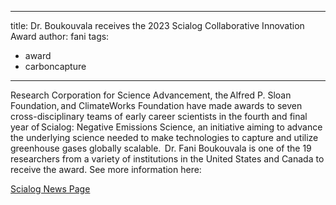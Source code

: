 
---
title: Dr. Boukouvala receives the 2023 Scialog Collaborative Innovation Award
author: fani
tags:
  - award
  - carboncapture
---

Research Corporation for Science Advancement, the Alfred P. Sloan Foundation, and ClimateWorks Foundation have made awards to seven cross-disciplinary teams of early career scientists in the fourth and final year of Scialog: Negative Emissions Science, an initiative aiming to advance the underlying science needed to make technologies to capture and utilize greenhouse gases globally scalable.  Dr. Fani Boukouvala is one of the 19 researchers from a variety of institutions in the United States and Canada to receive the award. See more information here: <br>

[Scialog News Page](https://rescorp.org/news/2024/01/scialog-negative-emissions-science-ends-with-awards-to-7-teams)
